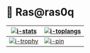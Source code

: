 # :art: Ras@ras0q

[![i-stats]][r-anuraghazra] | [![i-toplangs]][r-anuraghazra]
--------------------------- | ------------------------------
[![i-trophy]][r-ryo-ma]     | [![i-pin]][r-dotfiles]

[i-stats]: https://github-readme-stats.vercel.app/api?username=ras0q&count_private=true&show_icons=true&hide_border=true
[i-toplangs]: https://github-readme-stats.vercel.app/api/top-langs/?username=ras0q&layout=compact&exclude_repo=Com-Pro,dotfiles,swift-traq&count_private=false&hide_border=true
[i-trophy]: https://github-profile-trophy.vercel.app/?username=ras0q&column=4&row=2&no-frame=true
[i-pin]: https://github-readme-stats.vercel.app/api/pin/?username=ras0q&repo=dotfiles&show_owner=true&hide_border=true
[r-anuraghazra]: https://github.com/anuraghazra/github-readme-stats
[r-ryo-ma]: https://github.com/ryo-ma/github-profile-trophy
[r-dotfiles]: https://github.com/ras0q/dotfiles

